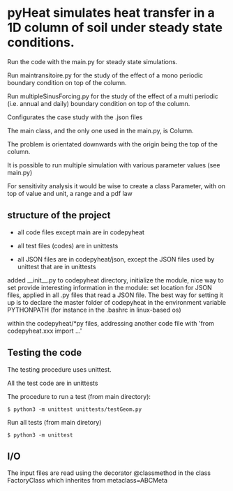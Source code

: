 # pyHeat  simulates heat transfer in a 1D column of soil under steady state conditions.

Run the code with the main.py for steady state simulations.

Run maintransitoire.py for the study of the effect of a mono periodic boundary condition on top of the column.

Run multipleSinusForcing.py for the study of the effect of a multi periodic (i.e. annual and daily) boundary condition on top of the column.

Configurates the case study with the .json files

The main class, and the only one used in the main.py, is Column.

The problem is orientated downwards with the origin being the top of the column.

It is possible to run multiple simulation with various parameter values (see main.py)

For sensitivity analysis it would be wise to create a class Parameter, with on top of value and unit, a range and a pdf law



## structure of the project

* all code files except main are in codepyheat

* all test files (codes) are in unittests
 
* all JSON files are in codepyheat/json, except the JSON files used by unittest that are in unittests
 
 added \_\_init\_\_.py to codepyheat directory, initialize the module, nice way to set provide interesting information in the module: set location for JSON files, applied in all .py files that read a JSON file. The best way for setting it up is to declare the master folder of codepyheat in the environment variable PYTHONPATH (for instance in the .bashrc in linux-based os)
 
within the codepyheat/*py files, addressing another code file with 'from codepyheat.xxx import ...'



## Testing the code

The testing procedure uses unittest.

All the test code are in unittests

The procedure to run a test (from main directory):
```
$ python3 -m unittest unittests/testGeom.py
```

Run all tests (from main diretory)

```
$ python3 -m unittest
```

## I/O

The input files are read using the decorator @classmethod in the class FactoryClass which inherites from   metaclass=ABCMeta
